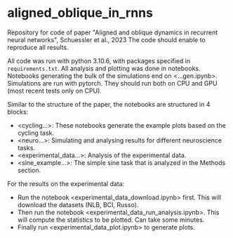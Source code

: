 # aligned_oblique_in_rnns
Repository for code of paper "Aligned and oblique dynamics in recurrent neural networks", Schuessler et al., 2023
The code should enable to reproduce all results. 


All code was run with python 3.10.6, with packages specified in `requirements.txt`.
All analysis and plotting was done in notebooks. Notebooks generating the bulk of the simulations end on <...gen.ipynb>. 
Simulations are run with pytorch. They should run both on CPU and GPU (most recent tests only on CPU).

Similar to the structure of the paper, the notebooks are structured in 4 blocks:
- <cycling...>: These notebooks generate the example plots based on the cycling task.
- <neuro...>: Simulating and analysing results for different neuroscience tasks.
- <experimental_data...>: Analysis of the experimental data.
- <sine_example...>: The simple sine task that is analyzed in the Methods section.

For the results on the experimental data:
- Run the notebook <experimental_data_download.ipynb> first. This will download the datasets (NLB, BCI, Russo).
- Then run the notebook <experimental_data_run_analysis.ipynb>. This will compute the statistics to be plotted. Can take some minutes.
- Finally run <experimental_data_plot.ipynb> to generate plots. 


